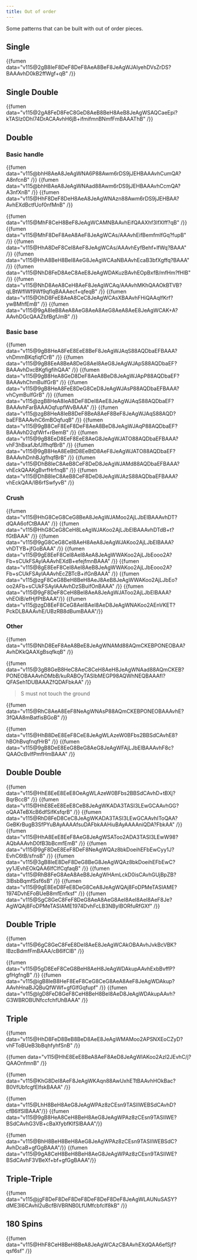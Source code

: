 ```yaml
---
title: Out of order
---
```

Some patterns that can be built with out of order pieces.

Single
-------

{{fumen data="v115@2gB8IeF8DeF8DeF8AeA8BeF8JeAgWJAIyehDVsZrDS?BAAAvhD0kB2ffWgf+qB" /}}

Single Double
-------------

{{fumen data="v115@2gA8FeD8FeC8GeD8AeB8BeH8AeB8JeAgWSAQCaeEpi?kTASIz0Dhl74DrACAAvhH6jB+ifmifmnBNmfFmBAAAThB" /}}

Double
-------

### Basic handle

{{fumen data="v115@bhH8AeA8JeAgWNA6P88Awm6rDS9jJEHBAAAvhCumQA?A8nfcnB" /}}
{{fumen data="v115@bhH8AeA8JeAgWNAad88Awm6rDS9jJEHBAAAvhCcmQA?A3nfXnB" /}}
{{fumen data="v115@HhF8DeF8DeH8AeA8JeAgWNAzn88Awm6rDS9jJEHBAA?AvhEXdBctfUof0nfMnB" /}}

{{fumen data="v115@MhF8CeH8BeF8JeAgWCAMNBAAvhEifQAAXhf3lfXlff?qB" /}}
{{fumen data="v115@MhF8DeF8AeA8AeF8JeAgWCAs/AAAvhEifBemfmlfGq?fupB" /}}
{{fumen data="v115@HhA8DeF8CeI8AeF8JeAgWCAs/AAAvhEyfBehf+lfWq?BAAA" /}}
{{fumen data="v115@HhA8BeH8BeI8AeG8JeAgWCAaNBAAvhEcaB3bfXgffq?BAAA" /}}
{{fumen data="v115@NhD8FeD8AeC8AeE8JeAgWDAKuzBAvhEOpBxfB/mfHm?fHlB" /}}
{{fumen data="v115@NhD8AeA8CeH8AeF8JeAgWCAq/AAAvhMKhQAAOkBTVB?qLBtWflWf9Wf9qflqBAAAecf+qfeqB" /}}
{{fumen data="v115@OhD8FeE8AeA8CeC8JeAgWCAsXBAAvhFHiQAAqlfKrf?ywBMhfEmB" /}}
{{fumen data="v115@9gA8IeB8AeA8AeG8AeA8AeG8AeA8AeE8JeAgWCAK+A?AAvhDGcQAAZbfBgfJmB" /}}

### Basic base

{{fumen data="v115@9gB8HeA8FeE8EeE8BeF8JeAgWJAqS88AQDbaEFBAAA?vhDmmBKqfiqfCrB" /}}
{{fumen data="v115@9gB8EeA8BeA8DeG8AeI8AeG8JeAgWJApS88AQDbaEF?BAAAvhDxcBKgfigfihQAA" /}}
{{fumen data="v115@9gB8HeA8GeD8DeF8AeA8BeD8JeAgWJApP88AQDbaEF?BAAAvhChmBulfGrB" /}}
{{fumen data="v115@9gB8HeA8FeE8DeG8CeD8JeAgWJAsP88AQDbaEFBAAA?vhCymBulfGrB" /}}
{{fumen data="v115@zgB8HeA8IeA8DeF8DeI8AeE8JeAgWJAqS88AQDbaEF?BAAAvhFarBAAAOqfupfWvBAAA" /}}
{{fumen data="v115@zgB8HeA8IeB8DeF8BeA8AeF8BeF8JeAgWJAqS88AQD?baEFBAAAvhC6mBOqfuqB" /}}
{{fumen data="v115@9gB8CeF8EeF8DeF8AeA8BeD8JeAgWJAqP88AQDbaEF?BAAAvhD2qfWrf+rBemB" /}}
{{fumen data="v115@9gB8EeD8EeF8EeE8AeG8JeAgWJATO88AQDbaEFBAAA?vhF3hBxafJbfJlfhqfBrB" /}}
{{fumen data="v115@9gB8HeA8EeBtD8EeBtD8AeF8JeAgWJATO88AQDbaEF?BAAAvhDnhBJgfhqfBrB" /}}
{{fumen data="v115@DhB8IeC8AeB8CeF8DeD8JeAgWJAMd88AQDbaEFBAAA?vhEckQAAKgBvrfHrfnqB" /}}
{{fumen data="v115@DhB8IeC8AeB8CeF8DeD8JeAgWJAzS88AQDbaEFBAAA?vhEckQAA/lB6rfSwfyvB" /}}

### Crush

{{fumen data="v115@HhG8CeG8CeG8BeA8JeAgWJAMoo2AjLJbEIBAAAvhDT?dQAA6ofCtBAAA" /}}
{{fumen data="v115@HhG8CeG8CeH8LeAgWJAKoo2AjLJbEIBAAAvhDTdB+t?fGtBAAA" /}}
{{fumen data="v115@9gG8CeG8CeI8AeH8AeA8JeAgWJAKoo2AjLJbEIBAAA?vhDTYB+jfGoBAAA" /}}
{{fumen data="v115@9gE8EeF8CeI8AeI8AeA8JeAgWWAKoo2AjLJbEooo2A?Fb+sCUkFSAylAAAvhEXdB+efejfmnBAAA" /}}
{{fumen data="v115@8gE8EeF8CeI8AeI8AeB8JeAgWWAKoo2AjLJbEooo2A?Fb+sCUkFSAylAAAvhEcZBTcB+ifGnBAAA" /}}
{{fumen data="v115@zgF8CeG8BeH8BeH8AeJ8AeB8JeAgWWAKoo2AjLJbEo?oo2AFb+sCUkFSAylAAAvhDzSBuifOnBAAA" /}}
{{fumen data="v115@9gF8DeF8CeH8BeI8AeA8JeAgWJAToo2AjLJbEIBAAA?vhEOiB/efHjfPtBAAA"/}}
{{fumen data="v115@zgD8EeF8CeG8AeI8AeI8AeD8JeAgWNAKoo2AEnVKET?PckDLBAAAvhE/UBzRB8dBumBAAA"/}}

### Other

{{fumen data="v115@NhD8EeF8AeA8BeE8JeAgWNAMd88AQmCKEBPONEOBAA?AvhDKkQAAXgBsqfkqB" /}}

{{fumen data="v115@3gB8GeB8HeC8AeC8CeH8AeH8JeAgWNAad88AQmCKEB?PONEOBAAAvhDMbB/kuRABOyTASIbMEGP98AQWhNEQBAAAfl?QFASeh1DUBAAAZfQDAFbkAA" /}}

> S must not touch the ground

{{fumen data="v115@RhC8AeA8EeF8NeAgWNAsP88AQmCKEBPONEOBAAAvhE?3fQAA8mBatfisBGoB" /}}

{{fumen data="v115@HhB8DeE8EeF8CeE8JeAgWLAzeW0BFbs2BBSdCAvhE8?hBOhBvqfnqfHrB" /}}
{{fumen data="v115@9gB8DeE8EeG8BeG8AeG8JeAgWFAjLJbEIBAAAvhF8c?QAAOcBvlfPmfHmBAAA" /}}

Double Double
-------------

{{fumen data="v115@HhE8EeE8EeE8OeAgWLAzeW0BFbs2BBSdCAvhD+tBXj?BqrBccB" /}}
{{fumen data="v115@HhE8EeE8EeE8CeB8JeAgWKADA3TASI3LEwGCAAvhGG?oQAATeBXcB6dfSifKsfqrB" /}}
{{fumen data="v115@RhD8FeD8CeC8JeAgWKADA3TASI3LEwGCAAvhIToQAA?GeBKrBugB3SfPYuBAyAAAAfsuDAFbkAAHiuBAyAAAAniQDA?FbkAA" /}}
{{fumen data="v115@HhA8EeE8EeF8AeG8JeAgWSAToo2ADA3TASI3LEwW98?AQbAAAvhD0fB3bBcmfEmB" /}}
{{fumen data="v115@9gF8DeE8EeF8DeF8NeAgWQAz8bkDoeihEFbEwCyy1J?EvhC6tB/sfnsB" /}}
{{fumen data="v115@3gB8IeE8DeF8DeG8BeG8JeAgWQAz8bkDoeihEFbEwC?yy1JEvhEOkQAA6lfClfCqfaqB" /}}
{{fumen data="v115@RhB8FeG8AeA8AeB8JeAgWHAmLckD0isCAvhGUjBpZB?3lBsbBqmfSsf6sB" /}}
{{fumen data="v115@9gE8EeD8FeE8DeG8CeA8JeAgWQAj8FoDPMeTASIAME?1974DvhEFoBUeB8mfEnfksf" /}}
{{fumen data="v115@SgC8GeC8FeF8DeG8AeA8AeG8AeI8AeI8AeI8AeF8Je?AgWQAj8FoDPMeTASIAME1974DvhFcLB3NByIBORfuRfGXf" /}}

Double Triple
-------------

{{fumen data="v115@6gC8GeC8FeE8DeI8AeE8JeAgWCAkOBAAvhJvkBcVBK?lBzcBdmfFmBAAA/cB6lfClB" /}}

{{fumen data="v115@5gD8EeF8CeG8BeH8AeH8JeAgWDAkupAAvhExbBvffP?gfHgfngB" /}}
{{fumen data="v115@igB8IeB8HeF8EeF8CeG8CeG8AeA8AeF8JeAgWDAkup?AAvhHnaBJQBuQfWWf+gfGlfGqfupf" /}}
{{fumen data="v115@lgD8FeD8GeF8CeH8BeH8BeI8AeD8JeAgWDAkupAAvh?G3WBROBUNfccfchfUhBAAA" /}}

Triple
------

{{fumen data="v115@HhD8FeD8BeB8BeD8AeE8JeAgWMAMoo2APSNXEoCZyD?vhFToBUeB3bBqhfyhfSnB" /}}

{{fumen data="v115@HhE8EeE8BeA8AeF8AeD8JeAgWIAKoo2AzI2JEvhC/j?QAAOnfmnB" /}}

{{fumen data="v115@KhG8DeI8AeF8JeAgWKAqn88AwUxhETtBAAvhHOkBac?B0VfUbfcgfElfskBAAA" /}}

{{fumen data="v115@LhH8BeH8AeG8JeAgWPAz8zCEsn9TASIIWEBSdCAvhD?cfB6lfSlBAAA"/}}
{{fumen data="v115@9gB8HeA8CeH8BeH8AeG8JeAgWPAz8zCEsn9TASIIWE?BSdCAvhG3VB+cBaXfybfKlfSlBAAA"/}}

{{fumen data="v115@BhH8BeH8BeH8AeG8JeAgWPAz8zCEsn9TASIIWEBSdC?AvhDcaB+gfGgBAAA"/}}
{{fumen data="v115@9gA8CeH8BeH8BeH8AeG8JeAgWPAz8zCEsn9TASIIWE?BSdCAvhF3VBeXf+bf+gfGgBAAA"/}}

Triple-Triple
-------------

{{fumen data="v115@jgF8DeF8DeF8DeF8DeF8DeF8DeF8JeAgWLAUNuSASY?dME3I6CAvhI2uBcfBiVBRNB0LfUMfcbfclf8kB" /}}

180 Spins
---------

{{fumen data="v115@HhF8CeH8BeH8BeA8JeAgWCAzCBAAvhEXdQAA6efSjf?qsf6sf" /}}
